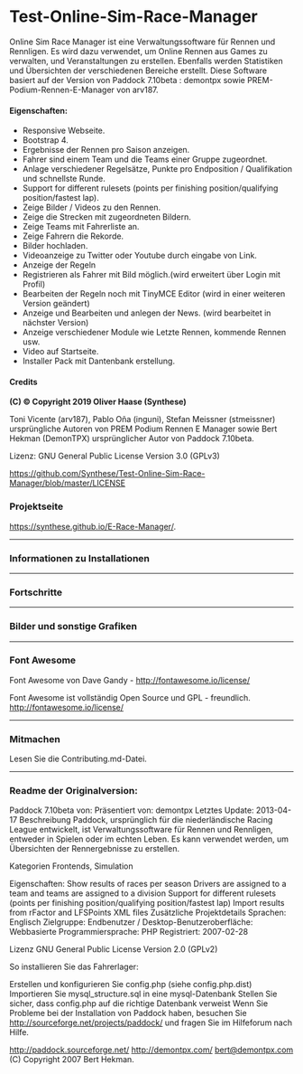 # Test-Online-Sim-Race-Manager
   Online Sim Race Manager ist eine Verwaltungssoftware für Rennen und Rennligen.
   Es wird dazu verwendet, um Online Rennen aus Games zu verwalten, und Veranstaltungen zu erstellen. 
   Ebenfalls werden Statistiken und Übersichten der verschiedenen Bereiche erstellt. 
   Diese Software basiert auf der Version von Paddock 7.10beta : demontpx sowie PREM-Podium-Rennen-E-Manager von arv187.

#### Eigenschaften:
   * Responsive Webseite. 
   * Bootstrap 4.
   * Ergebnisse der Rennen pro Saison anzeigen.
   * Fahrer sind einem Team und die Teams einer Gruppe zugeordnet.
   * Anlage verschiedener Regelsätze, Punkte pro Endposition / Qualifikation und schnellste Runde. 
   * Support for different rulesets (points per finishing position/qualifying position/fastest lap).
   * Zeige Bilder / Videos zu den Rennen.
   * Zeige die Strecken mit zugeordneten Bildern.
   * Zeige Teams mit Fahrerliste an.
   * Zeige Fahrern die Rekorde.
   * Bilder hochladen.
   * Videoanzeige zu Twitter oder Youtube durch eingabe von Link.
   * Anzeige der Regeln
   * Registrieren als Fahrer mit Bild möglich.(wird erweitert über Login mit Profil)
   * Bearbeiten der Regeln noch mit TinyMCE Editor (wird in einer weiteren Version geändert)
   * Anzeige und Bearbeiten und anlegen der News. (wird bearbeitet in nächster Version)
   * Anzeige verschiedener Module wie Letzte Rennen, kommende Rennen usw.
   * Video auf Startseite.
   * Installer Pack mit Dantenbank erstellung.
   
#### Credits
 **(C) © Copyright 2019  Oliver Haase (Synthese)**
 
   Toni Vicente (arv187), Pablo Oña (inguni), Stefan Meissner (stmeissner) ursprüngliche Autoren
   von PREM Podium Rennen E Manager sowie Bert Hekman (DemonTPX) ursprünglicher Autor von Paddock 7.10beta.
 
 Lizenz: GNU General Public License Version 3.0 (GPLv3)

 https://github.com/Synthese/Test-Online-Sim-Race-Manager/blob/master/LICENSE
 
 
### Projektseite 
  https://synthese.github.io/E-Race-Manager/. 
 
 ---
 
 
### Informationen zu Installationen
 
 ---
 
 
### Fortschritte 
 
 ---
 
 
### Bilder und sonstige Grafiken

 ---
 
### Font Awesome  
Font Awesome von Dave Gandy - http://fontawesome.io/license/

Font Awesome ist vollständig Open Source und GPL - freundlich. http://fontawesome.io/license/

 ---
 
### Mitmachen
Lesen Sie die Contributing.md-Datei.

 ---
 
 
### Readme der Originalversion:
Paddock 7.10beta von: Präsentiert von: demontpx Letztes Update: 2013-04-17 
Beschreibung Paddock, ursprünglich für die niederländische Racing League entwickelt, ist
Verwaltungssoftware für Rennen und Rennligen, entweder in Spielen oder im echten Leben. 
Es kann verwendet werden, um Übersichten der Rennergebnisse zu erstellen.

Kategorien Frontends, Simulation

Eigenschaften:
Show results of races per season
Drivers are assigned to a team and teams are assigned to a division
Support for different rulesets (points per finishing position/qualifying position/fastest lap)
Import results from rFactor and LFSPoints XML files
Zusätzliche Projektdetails Sprachen: Englisch Zielgruppe: Endbenutzer / Desktop-Benutzeroberfläche: Webbasierte Programmiersprache: PHP Registriert: 2007-02-28

Lizenz GNU General Public License Version 2.0 (GPLv2)

So installieren Sie das Fahrerlager:

Erstellen und konfigurieren Sie config.php (siehe config.php.dist)
Importieren Sie mysql_structure.sql in eine mysql-Datenbank
Stellen Sie sicher, dass config.php auf die richtige Datenbank verweist
Wenn Sie Probleme bei der Installation von Paddock haben, besuchen 
Sie http://sourceforge.net/projects/paddock/ und fragen Sie im Hilfeforum nach Hilfe.

http://paddock.sourceforge.net/ http://demontpx.com/ bert@demontpx.com (C) Copyright 2007 Bert Hekman.
